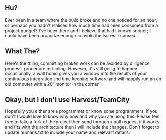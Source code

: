 Hu?
---
Ever been in a team where the build broke and no one noticed for an hour, or perhaps you hadn't realised how much time had been consumed from a project budget? I've been there and I believe that had I known sooner; I could have been proactive enough to avoid the issues it caused.

What The?
---------
Here's the thing, committing broken work can be avoided by dilligence, process, procedure or tooling. However, it's still going to happen occasionally, a wall board gives you a window into the results of your continuious integration and time keeping software and will happily run on an old computer with a 20" monitor in the corner.

Okay, but I don't use Harvest/TeamCity
--------------------------------------
Hopefully you either are a programmer or know some programmers, if you don't I would love to know why how and why you are using this. Please feel free to take a fork of the project then send through a pull request if it works and fits with the architecture then I will include the changes. Don't forget to update humans.txt to include your name and relevant details.
